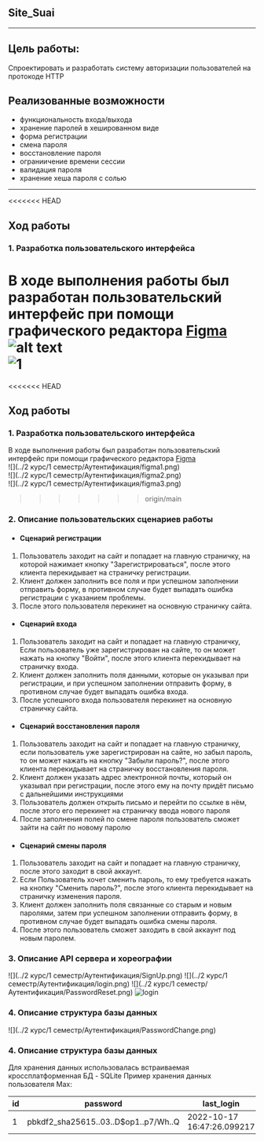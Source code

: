 ## Site_Suai
____
## Цель работы:
Спроектировать и разработать систему авторизации пользователей на протокоде HTTP
## Реализованные возможности
+ функциональность входа/выхода
+ хранение паролей в хешированном виде
+ форма регистрации
+ смена пароля
+ восстановление пароля
+ ограниичение времени сессии
+ валидация пароля
+ хранение хеша пароля с солью
____
<<<<<<< HEAD
## Ход работы
### 1. Разработка пользовательского интерфейса
В ходе выполнения работы был разработан пользовательский интерфейс при помощи графического редактора [Figma](https://www.figma.com/community)\
![alt text](https://ibb.co/pn6LVJd) <br>
<img src="{% static 'img/figma1.png' %}" title="1">
=======
<<<<<<< HEAD
## Ход работы
### 1. Разработка пользовательского интерфейса
В ходе выполнения работы был разработан пользовательский интерфейс при помощи графического редактора [Figma](https://www.figma.com/community)\
![](../2 курс/1 семестр/Аутентификация/figma1.png) <br>
![](../2 курс/1 семестр/Аутентификация/figma2.png) <br>
![](../2 курс/1 семестр/Аутентификация/figma3.png)
>>>>>>> origin/main
### 2. Описание пользовательских сценариев работы
+ #### Сценарий регистрации
1) Пользователь заходит на сайт и попадает на главную страничку, на которой нажимает кнопку "Зарегистрироваться",
после этого клиента перекидывает на страничку регистрации.
2) Клиент должен заполнить все поля и при успешном заполнении отправить форму, в противном случае будет выпадать ошибка
регистрации с указанием проблемы.
3) После этого пользователя перекинет на основную страничку сайта.
+ #### Сценарий входа
1) Пользователь заходит на сайт и попадает на главную страничку, Если пользователь уже зарегистрирован на сайте,
то он может нажать на кнопку "Войти", после этого клиента перекидывает на страничку входа.
2) Клиент должен заполнить поля данными, которые он указывал при регистрации, и при успешном заполнении отправить форму,
в противном случае будет выпадать ошибка входа.
3) После успешного входа пользователя перекинет на основную страничку сайта.
+ #### Сценарий восстановления пароля
1) Пользователь заходит на сайт и попадает на главную страничку, если пользователь уже зарегистрирован на сайте,
но забыл пароль, то он может нажать на кнопку "Забыли пароль?", после этого клиента перекидывает на страничку
восстановления пароля.
2) Клиент должен указать адрес электронной почты, который он указывал при регистрации, после этого ему на почту придёт
письмо с дальнейшими инструкциями
3) Пользователь должен открыть письмо и перейти по ссылке в нём, после этого его перекинет на страничку ввода
нового пароля
4) После заполнения полей по смене пароля пользователь сможет зайти на сайт по новому паролю
+ #### Сценарий смены пароля
1) Пользователь заходит на сайт и попадает на главную страничку, после этого заходит в свой аккаунт.
2) Если Пользователь хочет сменить пароль, то ему требуется нажать на кнопку "Сменить пароль?", после этого клиента
перекидывает на страничку изменения пароля.
3) Клиент должен заполнить поля связанные со старым и новым паролями, затем при успешном заполнении отправить форму,
в противном случае будет выпадать ошибка смены пароля.
4) После этого пользователь сможет заходить в свой аккаунт под новым паролем.
### 3. Описание API сервера и хореографии
![](../2 курс/1 семестр/Аутентификация/SignUp.png)
![](../2 курс/1 семестр/Аутентификация/login.png)
![](../2 курс/1 семестр/Аутентификация/PasswordReset.png)
![login](https://user-images.githubusercontent.com/98755619/196759571-bafc5754-dc3b-4a14-bebb-fe0018477a87.png)

### 4. Описание структура базы данных


![](../2 курс/1 семестр/Аутентификация/PasswordChange.png)
### 4. Описание структура базы данных

Для хранения данных использовалась встраиваемая кроссплатформенная БД - SQLite
Пример хранения данных пользователя Max:

| id           | password                               | last_login                 | username | first_name | email       | is_active | date_joined                |
|--------------|----------------------------------------|----------------------------|----------|------------|-------------|-----------|----------------------------|
| 1            | pbkdf2_sha256$15..0$3..D$op1..p7/Wh..Q | 2022-10-17 16:47:26.099217 | Max      | Maxim      | Max@mail.ru | 1         | 2022-10-04 18:19:32.425677 |
